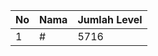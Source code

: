 | No | Nama            | Jumlah Level |
|----|-----------------|--------------|
| 1  | #    |    5716        |
